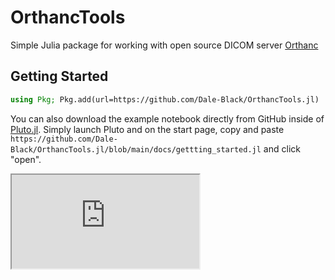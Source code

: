 # OrthancTools

Simple Julia package for working with open source DICOM server [Orthanc](https://www.orthanc-server.com/)

## Getting Started
```julia
using Pkg; Pkg.add(url=https://github.com/Dale-Black/OrthancTools.jl)
```

You can also download the example notebook directly from GitHub inside of [Pluto.jl](https://github.com/fonsp/Pluto.jl). Simply launch Pluto and on the start page, copy and paste `https://github.com/Dale-Black/OrthancTools.jl/blob/main/docs/gettting_started.jl` and click "open".

<iframe src="https://github.com/Dale-Black/OrthancTools.jl/blob/main/docs/gettting_started%20recording.html"></iframe>
